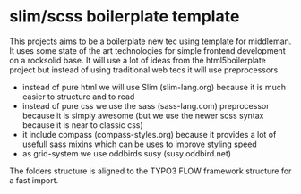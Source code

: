 # slim/scss boilerplate template
This projects aims to be a boilerplate new tec using template for middleman.
It uses some state of the art technologies for simple frontend development on a rocksolid base.
It will use a lot of ideas from the html5boilerplate project but instead of using traditional web tecs it will use preprocessors.

  * instead of pure html we will use Slim (slim-lang.org) because it is much easier to structure and to read
  * instead of pure css we use the sass (sass-lang.com) preprocessor because it is simply awesome (but we use the newer scss syntax because it is near to classic css)
  * it include compass (compass-styles.org) because it provides a lot of usefull sass mixins which can be uses to improve styling speed
  * as grid-system we use oddbirds susy (susy.oddbird.net)

The folders structure is aligned to the TYPO3 FLOW framework structure for a fast import.
